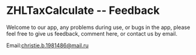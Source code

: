 # ZHLTaxCalculate -- Feedback


Welcome to our app, any problems during use, or bugs in the app, please feel free to give us feedback, comment here, or contact us by email.


Email:christie.b.1981486@mail.ru
